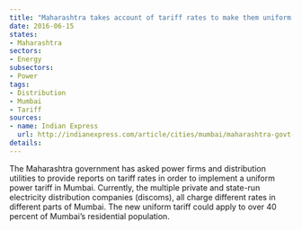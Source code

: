 ```yaml
---
title: "Maharashtra takes account of tariff rates to make them uniform across Mumbai"
date: 2016-06-15
states:
- Maharashtra
sectors:
- Energy
subsectors:
- Power
tags:
- Distribution
- Mumbai
- Tariff
sources:
- name: Indian Express
  url: http://indianexpress.com/article/cities/mumbai/maharashtra-govt-electricity-power-tarrif-plan-best-merc-2844243/
details:
---
```


The Maharashtra government has asked power firms and distribution utilities to provide reports on tariff rates in order to implement a uniform power tariff in Mumbai. Currently, the multiple private and state-run electricity distribution companies (discoms), all charge different rates in different parts of Mumbai. The new uniform tariff could apply to over 40 percent of Mumbai’s residential population.
